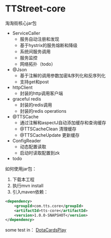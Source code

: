 # TTStreet-core
淘淘街核心jar包
- ServiceCaller
    - 服务自动注册和发现
    - 基于hystrix的服务熔断和降级
    - 系统间服务调用
    - 服务监控
    - 网络拓扑（todo）
- @Json
    - 基于注解的调用参数加密&序列化和反序列化
    - 支持get和post
- httpClient
    - 封装的http调用客户端
- graceful redis
    - 封装的redis调用
    - 封装的redis operations
- @TTSCache
    - 通过注解和aspectJ自动添加缓存和查询缓存
    - @TTSCacheClean 清理缓存
    - @TTSCacheUpdate 更新缓存
- ConfigReader
    - 动态配置读取
    - 启动时读取配置到zk
- todo

如何使用jar包：
1. 下载本工程
1. 执行mvn install
1. 引入maven依赖：

```xml
<dependency>
    <groupId>com.tts.core</groupId>
    <artifactId>tts-core</artifactId>
    <version>1.0.0-SNAPSHOT</version>
</dependency>
```
some test in：
[DotaCardsPlay](https://github.com/Fish-Potato/DotaCardsPlay/tree/test-tts-core)
